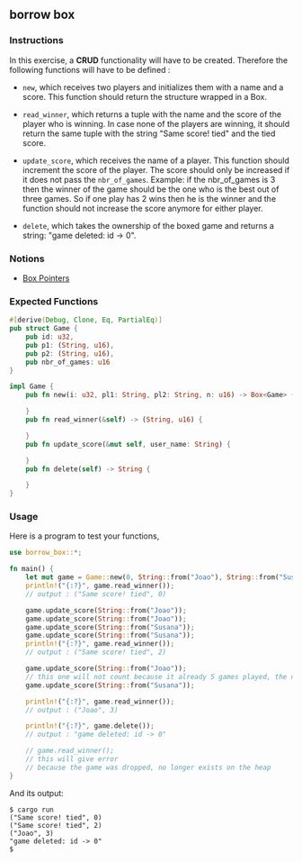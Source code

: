 ## borrow box

### Instructions

In this exercise, a **CRUD** functionality will have to be created. Therefore the following functions will have to be defined :

- `new`, which receives two players and initializes them with a name and a score. This function should
  return the structure wrapped in a Box.

- `read_winner`, which returns a tuple with the name and the score of the player who is winning.
  In case none of the players are winning, it should return the same tuple with the string "Same score! tied" and the tied score.

- `update_score`, which receives the name of a player.
  This function should increment the score of the player. The score should only be increased if it does not pass the `nbr_of_games`.
  Example: if the nbr_of_games is 3 then the winner of the game should be the one who is the best out of three games. So if one play has 2 wins then
  he is the winner and the function should not increase the score anymore for either player.

- `delete`, which takes the ownership of the boxed game and returns a string: "game deleted: id -> 0".

### Notions

- [Box Pointers](https://doc.rust-lang.org/book/ch15-01-box.html)

### Expected Functions

```rust
#[derive(Debug, Clone, Eq, PartialEq)]
pub struct Game {
    pub id: u32,
    pub p1: (String, u16),
    pub p2: (String, u16),
    pub nbr_of_games: u16
}

impl Game {
    pub fn new(i: u32, pl1: String, pl2: String, n: u16) -> Box<Game> {

    }
    pub fn read_winner(&self) -> (String, u16) {

    }
    pub fn update_score(&mut self, user_name: String) {

    }
    pub fn delete(self) -> String {

    }
}
```

### Usage

Here is a program to test your functions,

```rust
use borrow_box::*;

fn main() {
    let mut game = Game::new(0, String::from("Joao"), String::from("Susana"), 5);
    println!("{:?}", game.read_winner());
    // output : ("Same score! tied", 0)

    game.update_score(String::from("Joao"));
    game.update_score(String::from("Joao"));
    game.update_score(String::from("Susana"));
    game.update_score(String::from("Susana"));
    println!("{:?}", game.read_winner());
    // output : ("Same score! tied", 2)

    game.update_score(String::from("Joao"));
    // this one will not count because it already 5 games played, the nbr_of_games
    game.update_score(String::from("Susana"));

    println!("{:?}", game.read_winner());
    // output : ("Joao", 3)

    println!("{:?}", game.delete());
    // output : "game deleted: id -> 0"

    // game.read_winner();
    // this will give error
    // because the game was dropped, no longer exists on the heap
}
```

And its output:

```console
$ cargo run
("Same score! tied", 0)
("Same score! tied", 2)
("Joao", 3)
"game deleted: id -> 0"
$
```

